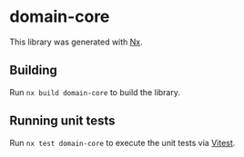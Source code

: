 # domain-core

This library was generated with [Nx](https://nx.dev).

## Building

Run `nx build domain-core` to build the library.

## Running unit tests

Run `nx test domain-core` to execute the unit tests via [Vitest](https://vitest.dev/).
